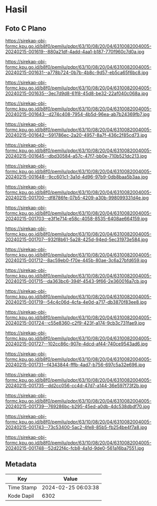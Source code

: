# Hasil

## Foto C Plano

https://sirekap-obj-formc.kpu.go.id/b8f0/pemilu/pdpr/63/10/08/20/04/6310082004005-20240215-001619--880a21df-4add-4aa1-b187-770f960c7d0a.jpg

https://sirekap-obj-formc.kpu.go.id/b8f0/pemilu/pdpr/63/10/08/20/04/6310082004005-20240215-001631--a778b724-0b7b-4b8c-9d57-eb5ca65f6bc8.jpg

https://sirekap-obj-formc.kpu.go.id/b8f0/pemilu/pdpr/63/10/08/20/04/6310082004005-20240215-001635--3ec7d9d8-61f8-45d8-be32-22af040c068a.jpg

https://sirekap-obj-formc.kpu.go.id/b8f0/pemilu/pdpr/63/10/08/20/04/6310082004005-20240215-001643--d274c408-7954-4b5d-96ea-ab7b24369fb7.jpg

https://sirekap-obj-formc.kpu.go.id/b8f0/pemilu/pdpr/63/10/08/20/04/6310082004005-20240215-001642--591786ec-2a20-4957-8a7f-436c2f85cd73.jpg

https://sirekap-obj-formc.kpu.go.id/b8f0/pemilu/pdpr/63/10/08/20/04/6310082004005-20240215-001645--dbd30584-a57c-47f7-bb0e-710b521dc213.jpg

https://sirekap-obj-formc.kpu.go.id/b8f0/pemilu/pdpr/63/10/08/20/04/6310082004005-20240215-001648--9cc601c1-3a1d-4d96-97b9-0db8baa5b3aa.jpg

https://sirekap-obj-formc.kpu.go.id/b8f0/pemilu/pdpr/63/10/08/20/04/6310082004005-20240215-001700--df8786fe-07b5-4209-a30b-998099331d4e.jpg

https://sirekap-obj-formc.kpu.go.id/b8f0/pemilu/pdpr/63/10/08/20/04/6310082004005-20240215-001703--e3f1e714-e58c-4058-8535-6408ae664159.jpg

https://sirekap-obj-formc.kpu.go.id/b8f0/pemilu/pdpr/63/10/08/20/04/6310082004005-20240215-001707--932f8b61-5a28-425d-94ed-5ec31973e584.jpg

https://sirekap-obj-formc.kpu.go.id/b8f0/pemilu/pdpr/63/10/08/20/04/6310082004005-20240215-001712--8ac59eb0-f70e-445b-80ae-3c6a27bfd659.jpg

https://sirekap-obj-formc.kpu.go.id/b8f0/pemilu/pdpr/63/10/08/20/04/6310082004005-20240215-001715--da363bc6-394f-4543-9f66-2e360016a7cb.jpg

https://sirekap-obj-formc.kpu.go.id/b8f0/pemilu/pdpr/63/10/08/20/04/6310082004005-20240215-001719--54c4c06d-4cfa-4e0d-a717-db3870f83ee8.jpg

https://sirekap-obj-formc.kpu.go.id/b8f0/pemilu/pdpr/63/10/08/20/04/6310082004005-20240215-001724--c55e8360-c2f9-423f-a174-9cb3c731fae9.jpg

https://sirekap-obj-formc.kpu.go.id/b8f0/pemilu/pdpr/63/10/08/20/04/6310082004005-20240215-001727--102cc86c-907e-4dcd-af44-740ce9543ad6.jpg

https://sirekap-obj-formc.kpu.go.id/b8f0/pemilu/pdpr/63/10/08/20/04/6310082004005-20240215-001731--f4343844-fffb-4ad7-b756-697c5a32e696.jpg

https://sirekap-obj-formc.kpu.go.id/b8f0/pemilu/pdpr/63/10/08/20/04/6310082004005-20240215-001735--dd2cc056-cc4d-47d7-a144-36e597f73f2b.jpg

https://sirekap-obj-formc.kpu.go.id/b8f0/pemilu/pdpr/63/10/08/20/04/6310082004005-20240215-001739--769286bc-b295-45ed-a0db-4dc538dbdf70.jpg

https://sirekap-obj-formc.kpu.go.id/b8f0/pemilu/pdpr/63/10/08/20/04/6310082004005-20240215-001743--73c53400-5ac2-4fe8-85b5-fb254be4f7a8.jpg

https://sirekap-obj-formc.kpu.go.id/b8f0/pemilu/pdpr/63/10/08/20/04/6310082004005-20240215-001748--52d22f4c-fcb8-4a1d-9de0-561a16ba7551.jpg


## Metadata

| Key        | Value               |
| ---------- | ------------------- |
| Time Stamp | 2024-02-25 06:03:38 |
| Kode Dapil | 6302                |



